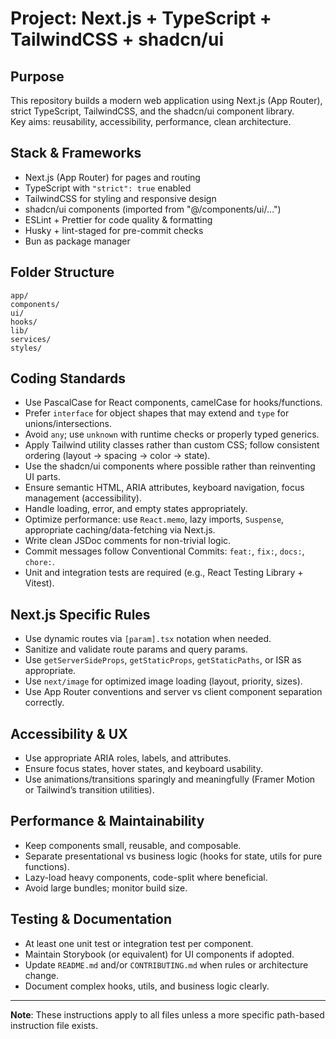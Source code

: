 # Project: Next.js + TypeScript + TailwindCSS + shadcn/ui

## Purpose

This repository builds a modern web application using Next.js (App Router), strict TypeScript, TailwindCSS, and the shadcn/ui component library.  
Key aims: reusability, accessibility, performance, clean architecture.

## Stack & Frameworks

- Next.js (App Router) for pages and routing
- TypeScript with `"strict": true` enabled
- TailwindCSS for styling and responsive design
- shadcn/ui components (imported from "@/components/ui/…")
- ESLint + Prettier for code quality & formatting
- Husky + lint-staged for pre-commit checks
- Bun as package manager

## Folder Structure

```
app/
components/
ui/
hooks/
lib/
services/
styles/
```

## Coding Standards

- Use PascalCase for React components, camelCase for hooks/functions.
- Prefer `interface` for object shapes that may extend and `type` for unions/intersections.
- Avoid `any`; use `unknown` with runtime checks or properly typed generics.
- Apply Tailwind utility classes rather than custom CSS; follow consistent ordering (layout → spacing → color → state).
- Use the shadcn/ui components where possible rather than reinventing UI parts.
- Ensure semantic HTML, ARIA attributes, keyboard navigation, focus management (accessibility).
- Handle loading, error, and empty states appropriately.
- Optimize performance: use `React.memo`, lazy imports, `Suspense`, appropriate caching/data-fetching via Next.js.
- Write clean JSDoc comments for non-trivial logic.
- Commit messages follow Conventional Commits: `feat:`, `fix:`, `docs:`, `chore:`.
- Unit and integration tests are required (e.g., React Testing Library + Vitest).

## Next.js Specific Rules

- Use dynamic routes via `[param].tsx` notation when needed.
- Sanitize and validate route params and query params.
- Use `getServerSideProps`, `getStaticProps`, `getStaticPaths`, or ISR as appropriate.
- Use `next/image` for optimized image loading (layout, priority, sizes).
- Use App Router conventions and server vs client component separation correctly.

## Accessibility & UX

- Use appropriate ARIA roles, labels, and attributes.
- Ensure focus states, hover states, and keyboard usability.
- Use animations/transitions sparingly and meaningfully (Framer Motion or Tailwind’s transition utilities).

## Performance & Maintainability

- Keep components small, reusable, and composable.
- Separate presentational vs business logic (hooks for state, utils for pure functions).
- Lazy-load heavy components, code-split where beneficial.
- Avoid large bundles; monitor build size.

## Testing & Documentation

- At least one unit test or integration test per component.
- Maintain Storybook (or equivalent) for UI components if adopted.
- Update `README.md` and/or `CONTRIBUTING.md` when rules or architecture change.
- Document complex hooks, utils, and business logic clearly.

---

**Note**: These instructions apply to all files unless a more specific path-based instruction file exists.
